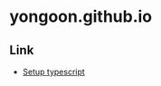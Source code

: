 # yongoon.github.io

## Link

- [Setup typescript](https://nextjs.org/learn/excel/typescript/setup)
